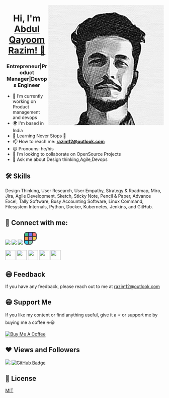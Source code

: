 <img src="https://github.com/Razim12/razim12/blob/main/Images/razim.png" align="right"/><h1 align="center">Hi, I'm <a href="https://www.linkedin.com/in/razimaq/" target="_blank"> Abdul Qayoom Razim! 👋 </a></h1>
<h3 align="center">Entrepreneur|Product Manager|Devops Engineer</h3>

- 🔭 I’m currently working on Product management and devops
- 🌍  I'm based in India
- 🌱 Learning Never Stops 🚀
- 📫 How to reach me: **razim12@outlook.com**
- 😄 Pronouns: he/his
- 👯 I’m looking to collaborate on OpenSource Projects
- 💬 Ask me about Design thinking,Agile,Devops

<!--
Comment
- 🤔 I’m looking for help with ...
- 💬 Ask me about ...
- ⚡ Fun fact: ...


| razim.com | &nbsp;
|:-:|:-:|
|<a href=""><img src="" alt="Screenshot of razim.com" width="400"></a><br />Find my Personal website here<br /><br /><a href="">**Visit**</a> |
-->

## 🛠 Skills

Design Thinking, User Research, User Empathy, Strategy & Roadmap, Miro, Jira, Agile Development, Sketch, Sticky Note, Pencil & 
Paper, Advance Excel, Tally Software, Busy Accounting Software, Linux Command, Filesystem Internals, Python, Docker, Kubernetes, 
Jenkins, and GitHub.

## 📌 Connect with me:

<p align="left">
<a href = "https://www.linkedin.com/in/razimaq/"><img src="https://img.icons8.com/fluent/48/000000/linkedin.png"/></a>    
<a href = "https://twitter.com/Razim1424"><img src="https://img.icons8.com/fluent/48/000000/twitter.png"/></a>
<a href = "https://www.instagram.com/a_qr_12/"><img src="https://img.icons8.com/fluent/48/000000/instagram-new.png"/></a>
<a href = "https://www.polywork.com/razim"><img src="https://github.com/Razim12/razim12/blob/main/Images/polywork-symbol-idryuycdc2.png" width="40"/></a>
</p>

<p align="left"> <a href="https://discord.gg/XG8vasMJFv" target="_blank" rel="noreferrer"><img src="https://raw.githubusercontent.com/danielcranney/readme-generator/main/public/icons/socials/discord.svg" width="32" height="32" /></a> <a href="https://www.facebook.com/abdul.razeem/" target="_blank" rel="noreferrer"><img src="https://raw.githubusercontent.com/danielcranney/readme-generator/main/public/icons/socials/facebook.svg" width="32" height="32" /></a> <a href="https://github.com/Razim12" target="_blank" rel="noreferrer"><img src="https://raw.githubusercontent.com/danielcranney/readme-generator/main/public/icons/socials/github.svg" width="32" height="32" /></a> <a href="https://www.linkedin.com/in/razimaq/" target="_blank" rel="noreferrer"><img src="https://raw.githubusercontent.com/danielcranney/readme-generator/main/public/icons/socials/linkedin.svg" width="32" height="32" /></a> <a href="https://twitter.com/Razim1424" target="_blank" rel="noreferrer"><img src="https://raw.githubusercontent.com/danielcranney/readme-generator/main/public/icons/socials/twitter.svg" width="32" height="32" /></a></p>

## 😄 Feedback

If you have any feedback, please reach out to me at razim12@outlook.com

## 😄 Support Me

If you like my content or find anything useful, give it a :star: or support me by buying me a coffee :coffee::grinning:

<a href="https://www.buymeacoffee.com/anniedotexe" target="_blank"><img src="https://www.buymeacoffee.com/assets/img/custom_images/orange_img.png" alt="Buy Me A Coffee" style="height: 41px !important;width: 174px !important;box-shadow: 0px 3px 2px 0px rgba(190, 190, 190, 0.5) !important;-webkit-box-shadow: 0px 3px 2px 0px rgba(190, 190, 190, 0.5) !important;" ></a>

## ❤ Views and Followers

<a href="https://github.com/Meghna-DAS/github-profile-views-counter">
    <img src="https://komarev.com/ghpvc/?username=razim12">
</a>
<a href="https://github.com/razim12?tab=followers"><img src="https://img.shields.io/github/followers/razim12?label=Followers&style=social" alt="GitHub Badge"></a>

## 📄 License

[MIT](https://choosealicense.com/licenses/mit/)


